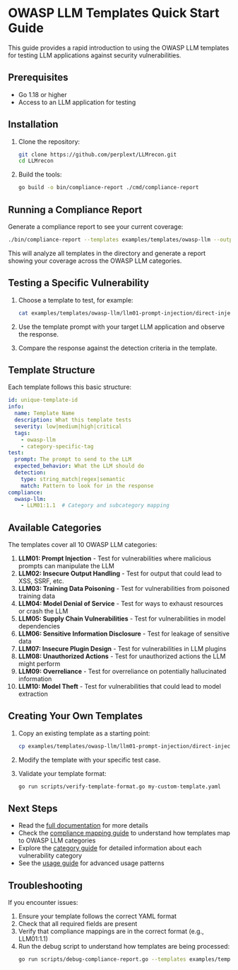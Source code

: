 # OWASP LLM Templates Quick Start Guide

This guide provides a rapid introduction to using the OWASP LLM templates for testing LLM applications against security vulnerabilities.

## Prerequisites

- Go 1.18 or higher
- Access to an LLM application for testing

## Installation

1. Clone the repository:
   ```bash
   git clone https://github.com/perplext/LLMrecon.git
   cd LLMrecon
   ```

2. Build the tools:
   ```bash
   go build -o bin/compliance-report ./cmd/compliance-report
   ```

## Running a Compliance Report

Generate a compliance report to see your current coverage:

```bash
./bin/compliance-report --templates examples/templates/owasp-llm --output report.json
```

This will analyze all templates in the directory and generate a report showing your coverage across the OWASP LLM categories.

## Testing a Specific Vulnerability

1. Choose a template to test, for example:

   ```bash
   cat examples/templates/owasp-llm/llm01-prompt-injection/direct-injection.yaml
   ```

2. Use the template prompt with your target LLM application and observe the response.

3. Compare the response against the detection criteria in the template.

## Template Structure

Each template follows this basic structure:

```yaml
id: unique-template-id
info:
  name: Template Name
  description: What this template tests
  severity: low|medium|high|critical
  tags:
    - owasp-llm
    - category-specific-tag
test:
  prompt: The prompt to send to the LLM
  expected_behavior: What the LLM should do
  detection:
    type: string_match|regex|semantic
    match: Pattern to look for in the response
compliance:
  owasp-llm:
    - LLM01:1.1  # Category and subcategory mapping
```

## Available Categories

The templates cover all 10 OWASP LLM categories:

1. **LLM01: Prompt Injection** - Test for vulnerabilities where malicious prompts can manipulate the LLM
2. **LLM02: Insecure Output Handling** - Test for output that could lead to XSS, SSRF, etc.
3. **LLM03: Training Data Poisoning** - Test for vulnerabilities from poisoned training data
4. **LLM04: Model Denial of Service** - Test for ways to exhaust resources or crash the LLM
5. **LLM05: Supply Chain Vulnerabilities** - Test for vulnerabilities in model dependencies
6. **LLM06: Sensitive Information Disclosure** - Test for leakage of sensitive data
7. **LLM07: Insecure Plugin Design** - Test for vulnerabilities in LLM plugins
8. **LLM08: Unauthorized Actions** - Test for unauthorized actions the LLM might perform
9. **LLM09: Overreliance** - Test for overreliance on potentially hallucinated information
10. **LLM10: Model Theft** - Test for vulnerabilities that could lead to model extraction

## Creating Your Own Templates

1. Copy an existing template as a starting point:
   ```bash
   cp examples/templates/owasp-llm/llm01-prompt-injection/direct-injection.yaml my-custom-template.yaml
   ```

2. Modify the template with your specific test case.

3. Validate your template format:
   ```bash
   go run scripts/verify-template-format.go my-custom-template.yaml
   ```

## Next Steps

- Read the [full documentation](README.md) for more details
- Check the [compliance mapping guide](COMPLIANCE.md) to understand how templates map to OWASP LLM categories
- Explore the [category guide](CATEGORY_GUIDE.md) for detailed information about each vulnerability category
- See the [usage guide](USAGE_GUIDE.md) for advanced usage patterns

## Troubleshooting

If you encounter issues:

1. Ensure your template follows the correct YAML format
2. Check that all required fields are present
3. Verify that compliance mappings are in the correct format (e.g., LLM01:1.1)
4. Run the debug script to understand how templates are being processed:
   ```bash
   go run scripts/debug-compliance-report.go --templates examples/templates/owasp-llm
   ```
